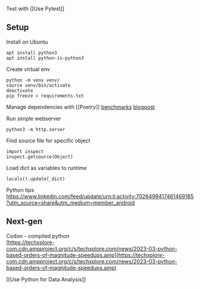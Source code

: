 Test with [[Use Pytest]]

## Setup
Install on Ubuntu
```
apt install python3
apt install python-is-python3
```

Create virtual env
```
python -m venv venv/
source venv/bin/activate
deactivate
pip freeze > requirements.txt
```

Manage dependencies with [[Poetry]]
[benchmarks](https://lincolnloop.github.io/python-package-manager-shootout/)
[blogpost](https://aseifert.com/p/python-environments/)

Run simple webserver
```
python3 -m http.server
```

Find source file for specific object
```
import inspect
inspect.getsource(Object)
```

Load dict as variables to runtime
```
locals().update(_dict)
```

Python tips
https://www.linkedin.com/feed/update/urn:li:activity:7026499417461469185?utm_source=share&utm_medium=member_android

## Next-gen
Codon - compiled python  
[https://techxplore-com.cdn.ampproject.org/c/s/techxplore.com/news/2023-03-python-based-orders-of-magnitude-speedups.amp](https://techxplore-com.cdn.ampproject.org/c/s/techxplore.com/news/2023-03-python-based-orders-of-magnitude-speedups.amp)


[[Use Python for Data Analysis]]